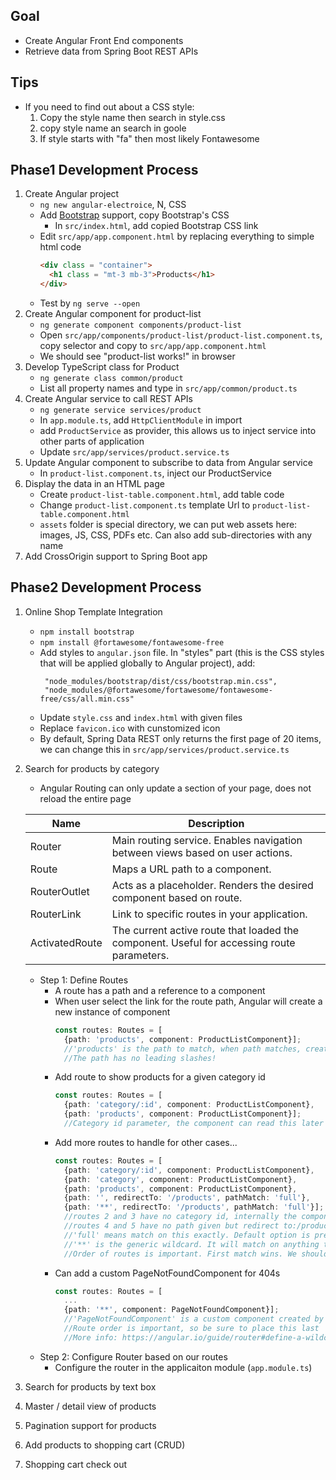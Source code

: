 ## Goal
- Create Angular Front End components
- Retrieve data from Spring Boot REST APIs
## Tips
- If you need to find out about a CSS style:
  1. Copy the style name then search in style.css
  2. copy style name an search in goole
  3. If style starts with "fa" then most likely Fontawesome
## Phase1 Development Process
1. Create Angular project
    - `ng new angular-electroice`, N, CSS
    - Add [Bootstrap](www.getbootstrap.com) support, copy Bootstrap's CSS
        - In `src/index.html`, add copied Bootstrap CSS link
    - Edit `src/app/app.component.html` by replacing everything to simple html code
      ```html
      <div class = "container">
        <h1 class = "mt-3 mb-3">Products</h1>
      </div>
      ```
    - Test by `ng serve --open`
2. Create Angular component for product-list
    - `ng generate component components/product-list`
    - Open `src/app/components/product-list/product-list.component.ts`, copy selector and copy to `src/app/app.component.html`
    - We should see "product-list works!" in browser
3. Develop TypeScript class for Product
    - `ng generate class common/product`
    - List all property names and type in `src/app/common/product.ts`
4. Create Angular service to call REST APIs
    - `ng generate service services/product`
    - In `app.module.ts`, add `HttpClientModule` in import
    - add `ProductService` as provider, this allows us to inject service into other parts of application
    - Update `src/app/services/product.service.ts`
5. Update Angular component to subscribe to data from Angular service
    - In `product-list.component.ts`, inject our ProductService
6. Display the data in an HTML page
    - Create `product-list-table.component.html`, add table code
    - Change `product-list.component.ts` template Url to `product-list-table.component.html`
    - `assets` folder is special directory, we can put web assets here: images, JS, CSS, PDFs etc. Can also add sub-directories with any name
7. Add CrossOrigin support to Spring Boot app

## Phase2 Development Process
1. Online Shop Template Integration
    - `npm install bootstrap`
    - `npm install @fortawesome/fontawesome-free`
    - Add styles to `angular.json` file. In "styles" part (this is the CSS styles that will be applied globally to Angular project), add:
      ```
       "node_modules/bootstrap/dist/css/bootstrap.min.css",
       "node_modules/@fortawesome/fortawesome/fontawesome-free/css/all.min.css"
      ```
    - Update `style.css` and `index.html` with given files
    - Replace `favicon.ico` with cunstomized icon
    - By default, Spring Data REST only returns the first page of 20 items, we can change this in `src/app/services/product.service.ts`
2. Search for products by category
    - Angular Routing can only update a section of your page, does not reload the entire page

    | Name           | Description                                                                                |
    |----------------|--------------------------------------------------------------------------------------------|
    | Router         | Main routing service. Enables navigation between views based on user actions.              |
    | Route          | Maps a URL path to a component.                                                            |
    | RouterOutlet   | Acts as a placeholder. Renders the desired component based on route.                       |
    | RouterLink     | Link to specific routes in your application.                                               |
    | ActivatedRoute | The current active route that loaded the component. Useful for accessing route parameters. |

    - Step 1: Define Routes
        - A route has a path and a reference to a component
        - When user select the link for the route path, Angular will create a new instance of component
          ```typescript
          const routes: Routes = [
            {path: 'products', component: ProductListComponent}];
            //'products' is the path to match, when path matches, create new instance of component
            //The path has no leading slashes!
          ```
        - Add route to show products for a given category id
          ```typescript
          const routes: Routes = [
            {path: 'category/:id', component: ProductListComponent},
            {path: 'products', component: ProductListComponent}];
            //Category id parameter, the component can read this later and show products for this category
          ```
        - Add more routes to handle for other cases...
          ```typescript
          const routes: Routes = [
            {path: 'category/:id', component: ProductListComponent},
            {path: 'category', component: ProductListComponent},
            {path: 'products', component: ProductListComponent},
            {path: '', redirectTo: '/products', pathMatch: 'full'},
            {path: '**', redirectTo: '/products', pathMatch: 'full'}];
            //routes 2 and 3 have no category id, internally the component will use default category id
            //routes 4 and 5 have no path given but redirect to:/products, this is an exception to the rule about "no leading slashes"
            //'full' means match on this exactly. Default option is prefix, match if path starts with a given value
            //'**' is the generic wildcard. It will match on anything that didnot match above routes
            //Order of routes is important. First match wins. We should define our routes starting from most specific to generic.
          ```
        - Can add a custom PageNotFoundComponent for 404s
          ```typescript
          const routes: Routes = [
            ...
            {path: '**', component: PageNotFoundComponent}];
            //'PageNotFoundComponent' is a custom component created by you, can be given any name and customized view
            //Route order is important, so be sure to place this last
            //More info: https://angular.io/guide/router#define-a-wildcard-route
          ```
    - Step 2: Configure Router based on our routes
        - Configure the router in the applicaiton module (`app.module.ts`)
3. Search for products by text box

4. Master / detail view of products

5. Pagination support for products

6. Add products to shopping cart (CRUD)

7. Shopping cart check out

